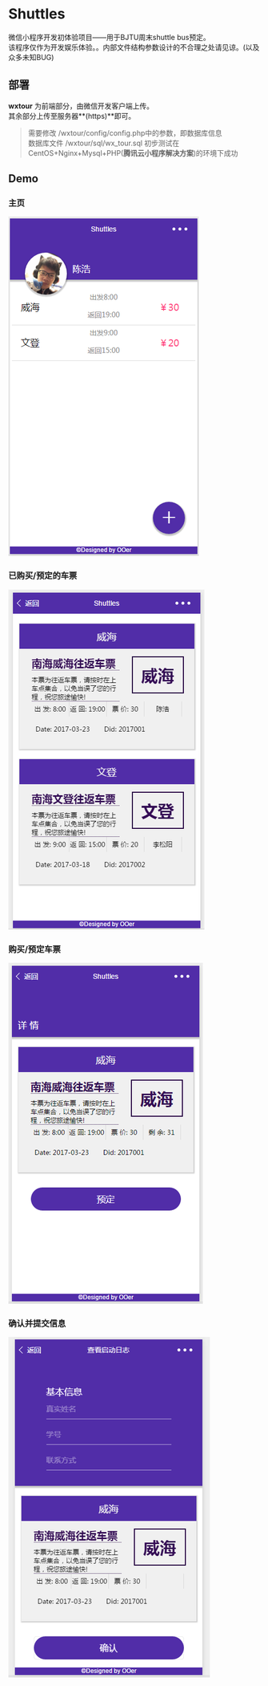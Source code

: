 # Shuttles
微信小程序开发初体验项目——用于BJTU周末shuttle bus预定。<br>
该程序仅作为开发娱乐体验。。内部文件结构参数设计的不合理之处请见谅。(以及众多未知BUG)<br>
## 部署

**wxtour** 为前端部分，由微信开发客户端上传。<br>
其余部分上传至服务器**(https)**即可。<br>
> 需要修改 /wxtour/config/config.php中的参数，即数据库信息<br>
> 数据库文件 /wxtour/sql/wx_tour.sql
初步测试在CentOS+Nginx+Mysql+PHP(**腾讯云小程序解决方案**)的环境下成功<br>

## Demo

### 主页
![Alt text](./demo/wx1.png)
### 已购买/预定的车票
![Alt text](./demo/wx2.png)
### 购买/预定车票
![Alt text](./demo/wx3.png)
### 确认并提交信息
![Alt text](./demo/wx4.png)
